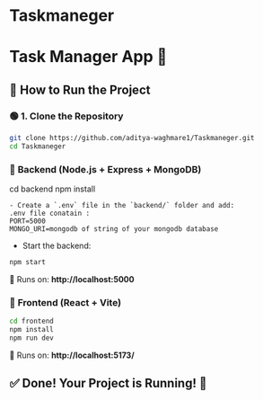 # Taskmaneger

# Task Manager App 📝

## 🚀 How to Run the Project

### 🟢 **1. Clone the Repository**
```sh
git clone https://github.com/aditya-waghmare1/Taskmaneger.git
cd Taskmaneger
```

### 📡 **Backend (Node.js + Express + MongoDB)**
cd backend
npm install
```
- Create a `.env` file in the `backend/` folder and add:
.env file conatain :
PORT=5000
MONGO_URI=mongodb of string of your mongodb database
```
- Start the backend:
```sh
npm start
```
🔗 Runs on: **http://localhost:5000**

### 🎨 **Frontend (React + Vite)**
```sh
cd frontend
npm install
npm run dev
```
🔗 Runs on: **http://localhost:5173/**

## ✅ **Done! Your Project is Running! 🎉**
